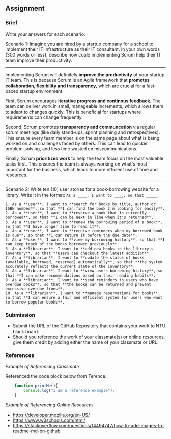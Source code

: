 ## Assignment

### Brief

Write your answers for each scenario:

Scenario 1:
Imagine you are hired by a startup company for a school to implement their IT infrastructure as their IT consultant. In your own words (300 words or less), describe how could implementing Scrum help their IT team improve their productivity.

---

Implementing Scrum will definitely **improve the productivity** of your startup IT team. This is because Scrum is an Agile framework that **promotes collaboration, flexibility and transparency,** which are crucial for a fast-paced startup environment.

First, Scrum encourages **iterative progress and continous feedback**. The team can deliver work in small, manageable increments, which allows them to adapt to changes quickly. This is beneficial for startups where requirements can change frequently.

Second, Scrum promotes **transparency and communcation** via regular scrum meetings (like daily stand-ups, sprint planning and retrospectives). This ensure every team member is on the same page about what is being worked on and challenges faced by others. This can lead to quicker problem-solving, and less time wasted on miscommunications.

Finally, Scrum **prioritizes work** to help the team focus on the most valueble tasks first. This ensures the team is always working on what's most important for the business, which leads to more efficient use of time and resources.

---


Scenario 2:
Write ten (10) user stories for a book-borrowing website for a library. Write it in the format: `As a ____, I want to ____, so that _____`.

```
1. As a **user**, I want to **search for books by title, author or ISBN number**, so that **I can find the book I'm looking for easily**.  
2. As a **user**, I want to **reserve a book that is currently borrowed**, so that **I can be next in line when it's returned**.  
3. As a **user**, I want to **renew the borrowing period of a book**, so that **I have longer time to read it**.  
4. As a **user**, I want to **receive reminders when my borrowed book is due**, so that **I can return it before the due date**.  
5. As a **user**, I want to **view my borrowing history**, so that **I can keep track of the books borrowed previously**.  
6. As a **librarian**, I want to **add new books to the library's inventory**, so that **users can checkout the latest addition**.  
7. As a **librarian**, I want to **update the status of books (available, borrowed, reserved) automatically**, so that **the system accurately reflects the current state of the inventory**.  
8. As a **librarian**, I want to **view users borrowing history**, so that **I can make recommendations based on their reading habits**.  
9. As a **librarian**, I want to **send reminders to users who have overdue books**, so that **the books can be returned and prevent excessive overdue fines**.  
10. As a **librarian**, I want to **manage reservations for books**, so that **I can ensure a fair and efficient system for users who want to borrow popular books**.  
```


### Submission 

- Submit the URL of the GitHub Repository that contains your work to NTU black board.
- Should you reference the work of your classmate(s) or online resources, give them credit by adding either the name of your classmate or URL. 


### References

_Example of Referencing Classmate_

Referenced the code block below from Terence.
```js
    function printMe(){
        console.log("I am a reference example");
    }
```

_Example of Referencing Online Resources_

- https://developer.mozilla.org/en-US/
- https://www.w3schools.com/html/
- https://stackoverflow.com/questions/14494747/how-to-add-images-to-readme-md-on-github

